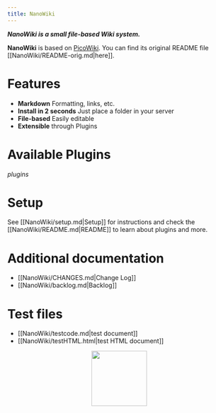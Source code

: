 ```yaml
---
title: NanoWiki
---
```

**_NanoWiki is a small file-based Wiki system._**

__NanoWiki__ is based on [PicoWiki](https://github.com/luckyshot/picowiki).
You can find its original README file [[NanoWiki/README-orig.md|here]].

# Features

- **Markdown** Formatting, links, etc.
- **Install in 2 seconds** Just place a folder in your server
- **File-based** Easily editable
- **Extensible** through Plugins

# Available Plugins

$plugins$

# Setup

See [[NanoWiki/setup.md|Setup]] for instructions and check the
[[NanoWiki/README.md|README]] to learn about plugins and more.

# Additional documentation

- [[NanoWiki/CHANGES.md|Change Log]]
- [[NanoWiki/backlog.md|Backlog]]

# Test files

- [[NanoWiki/testcode.md|test document]]
- [[NanoWiki/testHTML.html|test HTML document]]


<p style="text-align: center">
 <img src="$config.app_url$/static/nanowiki-logo.png" style="height:125px;width:125px">
</p>

